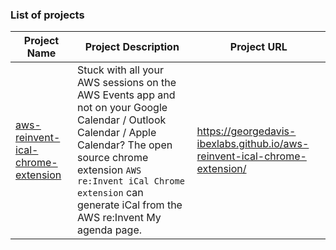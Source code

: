 ### List of projects

| Project Name  | Project Description | Project URL |
| ------------- | ------------- | ------------- |
| [aws-reinvent-ical-chrome-extension](https://github.com/GeorgeDavis-Ibexlabs/aws-reinvent-ical-chrome-extension) | Stuck with all your AWS sessions on the AWS Events app and not on your Google Calendar / Outlook Calendar / Apple Calendar? The open source chrome extension `AWS re:Invent iCal Chrome extension` can generate iCal from the AWS re:Invent My agenda page. | https://georgedavis-ibexlabs.github.io/aws-reinvent-ical-chrome-extension/ |